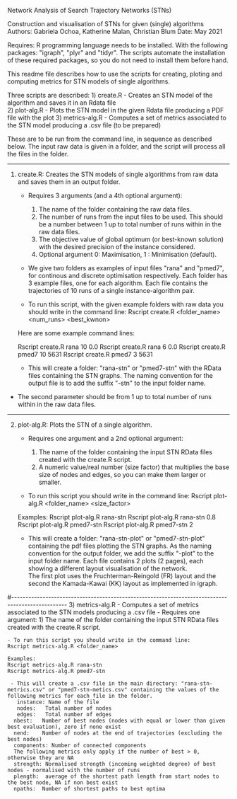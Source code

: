 Network Analysis of Search Trajectory Networks (STNs)

Construction and visualisation of STNs for given (single) algorithms
Authors: Gabriela Ochoa, Katherine Malan, Christian Blum
Date: May 2021


Requires: R programming language needs to be installed. With the following packages: "igraph", "plyr" and "tidyr". 
The scripts automate the installation of these required packages, so you do not need to install them before hand. 

This readme file describes how to use the scripts for creating, ploting and computing metrics for STN models of single algorithms.

Three scripts are described: 
    1) create.R      - Creates an STN model of the algorithm and saves it in an Rdata file  
    2) plot-alg.R    - Plots the STN model in the given Rdata file producing a PDF file with the plot
    3) metrics-alg.R - Computes a set of metrics associated to the STN model producing a .csv file  (to be prepared)

These are to be run from the command line, in sequence as described below. 
The input raw data is given in a folder, and the script will process all the files in the folder.

-------------------------------------------------------------------------------------------------------
1) create.R: Creates the STN models of single algorithms from raw data and saves them in an output folder.
      - Requires 3 arguments (and a 4th optional argument): 
        1) The name of the folder containing the raw data files. 
        2) The number of runs from the input files to be used. This should be a number between 1 up to total number of runs within in the raw data files.
        3) The objective value of global optimum (or best-known solution) with the desired precision of the instance considered.
        4) Optional argument  0: Maximisation, 1 : Minimisation (default).
      
      - We give two folders as examples of input files "rana" and "pmed7", for continous and discrete optimisation respectively. 
      Each folder has 3 example files, one for each algorithm. Each file contains the trajectories of 10 runs of a single instance-algorithm pair. 

      - To run this script, with the given example folders with raw data you should write in the command line:
      Rscript create.R <folder_name> <num_runs> <best_kwnon>

      Here are some example command lines: 

      Rscript create.R rana 10 0.0
      Rscript create.R rana  6 0.0
      Rscript create.R pmed7 10 5631 
      Rscript create.R pmed7 3  5631 
      

    - This will create a folder: "rana-stn" or "pmed7-stn" with the RData files containing the STN graphs. 
      The naming convention for the output file is to add the suffix "-stn" to the input folder name.
  - The second parameter should be from 1 up to total number of runs within in the raw data files.

-------------------------------------------------------------------------------------------------
2) plot-alg.R:  Plots the STN of a single algorithm.
    - Requires one argument and a 2nd optional argument:
      1) The name of the folder containing the input STN RData files created with the create.R script. 
      2) A numeric value/real number (size factor) that multiplies the base size of nodes and edges, so you can make them larger or smaller.  

    - To run this script you should write in the command line:
    Rscript plot-alg.R <folder_name> <size_factor>  

    Examples: 
    Rscript plot-alg.R rana-stn 
    Rscript plot-alg.R rana-stn 0.8
    Rscript plot-alg.R pmed7-stn 
    Rscript plot-alg.R pmed7-stn 2

    - This will create a folder: "rana-stn-plot" or "pmed7-stn-plot" containing the pdf files plotting the STN graphs. 
    As the naming convention for the output folder, we add the suffix "-plot" to the input folder name. 
    Each file contains 2 plots (2 pages), each showing a different layout visualisation of the network.  
    The first plot uses the Fruchterman-Reingold (FR) layout and the second the Kamada-Kawai (KK) layout as implemented in igraph.

#-------------------------------------------------------------------------------------------------
3) metrics-alg.R - Computes a set of metrics associated to the STN models producing a .csv file 
    - Requires one argument:
      1) The name of the folder containing the input STN RData files created with the create.R script. 

    - To run this script you should write in the command line:
    Rscript metrics-alg.R <folder_name>   

    Examples: 
    Rscript metrics-alg.R rana-stn 
    Rscript metrics-alg.R pmed7-stn 

     - This will create a .csv file in the main directory: "rana-stn-metrics.csv" or "pmed7-stn-metics.csv" containing the values of the following metrics for each file in the folder.
       instance: Name of the file 
       nodes:   Total number of nodes
       edges:   Total number of edges
      nbest:   Number of best nodes (nodes with equal or lower than given best evaluation), zero if none exist
      nend:    Number of nodes at the end of trajectories (excluding the best nodes)
      components: Number of connected components
      The following metrics only apply if the number of best > 0, otherwise they are NA
      strength: Normalised strength (incoming weighted degree) of best nodes - normalised with the number of runs
      plength:  average of the shortest path length from start nodes to the best node, NA if non best exist
      npaths:  Number of shortest paths to best optima




